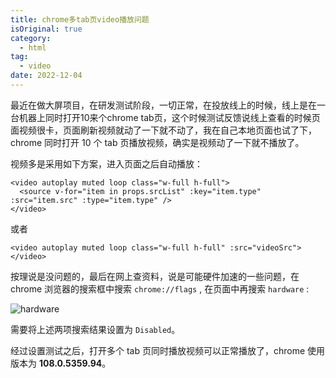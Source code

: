 ```yaml
---
title: chrome多tab页video播放问题
isOriginal: true
category:
  - html
tag:
  - video
date: 2022-12-04
---
```


最近在做大屏项目，在研发测试阶段，一切正常，在投放线上的时候，线上是在一台机器上同时打开10来个chrome tab页，这个时候测试反馈说线上查看的时候页面视频很卡，页面刷新视频就动了一下就不动了，我在自己本地页面也试了下，chrome 同时打开 10 个 tab 页播放视频，确实是视频动了一下就不播放了。

视频多是采用如下方案，进入页面之后自动播放：

``` vue
<video autoplay muted loop class="w-full h-full">
  <source v-for="item in props.srcList" :key="item.type" :src="item.src" :type="item.type" />
</video>
```

或者

``` vue
<video autoplay muted loop class="w-full h-full" :src="videoSrc"></video>
```

按理说是没问题的，最后在网上查资料，说是可能硬件加速的一些问题，在 chrome 浏览器的搜索框中搜索 `chrome://flags` , 在页面中再搜索 `hardware` :

![hardware](https://vkceyugu.cdn.bspapp.com/VKCEYUGU-f80fb055-eaa7-4008-b0c3-05194e370800/e2998bcb-6e9d-4265-b16b-ed34879321fd.png)

需要将上述两项搜索结果设置为 `Disabled`。

经过设置测试之后，打开多个 tab 页同时播放视频可以正常播放了，chrome 使用版本为 **108.0.5359.94**。
